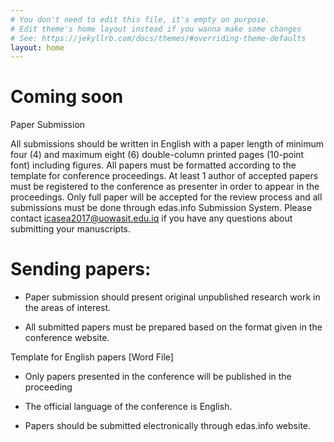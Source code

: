 ```yaml
---
# You don't need to edit this file, it's empty on purpose.
# Edit theme's home layout instead if you wanna make some changes
# See: https://jekyllrb.com/docs/themes/#overriding-theme-defaults
layout: home
---
```


# Coming soon

Paper Submission

All submissions should be written in English with a paper length of minimum four (4) and maximum eight (6) double-column printed pages (10-point font) including figures.
All papers must be formatted according to the template for conference proceedings. At least 1 author of accepted papers must be registered to the conference as presenter in order to appear in the proceedings.
Only full paper will be accepted for the review process and all submissions must be done through <span class="label label-success">edas.info</span> Submission System. Please contact icasea2017@uowasit.edu.iq if you have any questions about submitting your manuscripts.

# Sending papers:

- Paper submission should present original unpublished research work in the areas of interest.

- All submitted papers must be prepared based on the format given in the conference website.
 
Template for English papers [Word File]

- Only papers presented in the conference will be published in the proceeding

- The official language of the conference is English.

- Papers should be submitted electronically through <span class="label label-success">edas.info</span> website.